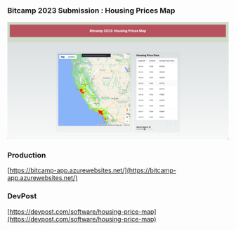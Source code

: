 ### Bitcamp 2023 Submission : Housing Prices Map

![alt text](preview.png)

### Production

[https://bitcamp-app.azurewebsites.net/](https://bitcamp-app.azurewebsites.net/)

### DevPost

[https://devpost.com/software/housing-price-map](https://devpost.com/software/housing-price-map)
    
